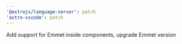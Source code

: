 ```yaml
---
'@astrojs/language-server': patch
'astro-vscode': patch
---
```


Add support for Emmet inside components, upgrade Emmet version
